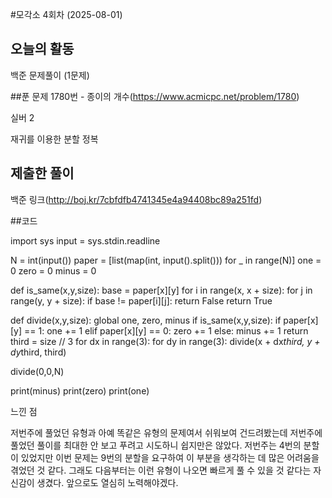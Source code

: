 #모각소 4회차 (2025-08-01)

## 오늘의 활동
백준 문제풀이 (1문제)

##푼 문제
1780번 - 종이의 개수(https://www.acmicpc.net/problem/1780)

실버 2

재귀를 이용한 분할 정복

## 제출한 풀이
백준 링크(http://boj.kr/7cbfdfb4741345e4a94408bc89a251fd)

##코드 

import sys
input = sys.stdin.readline

N = int(input())
paper = [list(map(int, input().split())) for _ in range(N)]
one = 0
zero = 0
minus = 0

def is_same(x,y,size):
    base = paper[x][y]
    for i in range(x, x + size):
        for j in range(y, y + size):
            if base != paper[i][j]:
                return False
    return True

def divide(x,y,size):
    global one, zero, minus
    if is_same(x,y,size):
        if paper[x][y] == 1:
            one += 1
        elif paper[x][y] == 0:
            zero += 1
        else: minus += 1
        return
    third = size // 3
    for dx in range(3):
        for dy in range(3):
            divide(x + dx*third, y + dy*third, third)
    

divide(0,0,N)

print(minus)
print(zero)
print(one)

느낀 점

저번주에 풀었던 유형과 아예 똑같은 유형의 문제여서
쉬워보여 건드려봤는데 저번주에 풀었던 풀이를 최대한 안 보고 푸려고
시도하니 쉽지만은 않았다.
저번주는 4번의 분할이 있었지만 이번 문제는 9번의 분할을 요구하여
이 부분을 생각하는 데 많은 어려움을 겪었던 것 같다.
그래도 다음부터는 이런 유형이 나오면 빠르게 풀 수 있을 것 같다는 자신감이 생겼다.
앞으로도 열심히 노력해야겠다.